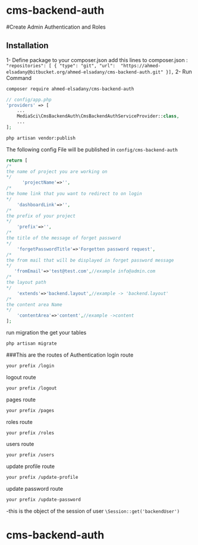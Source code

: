 # cms-backend-auth
#Create Admin Authentication and Roles

## Installation
1- Define package to your composer.json add this lines to composer.json :
` "repositories": [
    {
      "type": "git",
      "url":  "https://ahmed-elsadany@bitbucket.org/ahmed-elsadany/cms-backend-auth.git"
    }],`
2- Run Command 
```bash
composer require ahmed-elsadany/cms-backend-auth 
```
```php
// config/app.php
'providers' => [
    ...
    MediaSci\CmsBackendAuth\CmsBackendAuthServiceProvider::class,
    ...
];
```
```bash
php artisan vendor:publish
```
The following config File will be published in `config/cms-backend-auth`
```php
return [
/*
the name of project you are working on
*/
      'projectName'=>'',
/*
the home link that you want to redirect to on login
*/
    'dashboardLink'=>'',
/*
the prefix of your project
*/
    'prefix'=>'',
/*
the title of the message of forget password
*/
    'forgetPasswordTitle'=>'Forgetten password request',
/*
the from mail that will be displayed in forget password message
*/ 
   'fromEmail'=>'test@test.com',//example info@admin.com
/*
the layout path
*/
    'extends'=>'backend.layout',//example -> 'backend.layout'
/*
the content area Name
*/
    'contentArea'=>'content',//example ->content
];
```
run migration the get your tables
```bash
php artisan migrate
```
###This are the routes of Authentication
login route
```bash
your prefix /login
```
logout route
```bash
your prefix /logout
```
pages route
```bash
your prefix /pages
```
roles route
```bash
your prefix /roles
```
users route
```bash
your prefix /users
```
update profile route
```bash
your prefix /update-profile
```
update password route
```bash
your prefix /update-password
```
-this is the object of the session of user 
`\Session::get('backendUser')`


# cms-backend-auth
